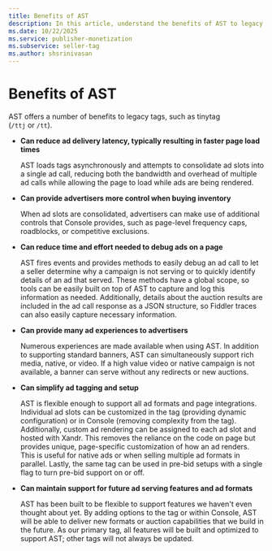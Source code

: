 ```yaml
---
title: Benefits of AST
description: In this article, understand the benefits of AST to legacy tags.
ms.date: 10/22/2025
ms.service: publisher-monetization
ms.subservice: seller-tag
ms.author: shsrinivasan
---
```


# Benefits of AST

AST offers a number of benefits to legacy tags, such as tinytag (`/ttj` or `/tt`).

- **Can reduce ad delivery latency, typically resulting in faster page load times**  
  
  AST loads tags asynchronously and attempts to consolidate ad slots into a single ad call, reducing both the bandwidth and overhead of multiple ad calls while allowing the page to load while ads are being rendered.  

- **Can provide advertisers more control when buying inventory** 
  
  When ad slots are consolidated, advertisers can make use of additional controls that Console provides, such as page-level frequency caps, roadblocks, or competitive exclusions.  

- **Can reduce time and effort needed to debug ads on a page** 
  
  AST fires events and provides methods to easily debug an ad call to let a seller determine why a campaign is not serving or to quickly identify details of an ad that served. These methods have a global scope, so tools can be easily built on top of AST to capture and log this information as needed. Additionally, details about the auction results are included in the ad call response as a JSON structure, so Fiddler traces can also easily capture necessary information.  

- **Can provide many ad experiences to advertisers** 
  
  Numerous experiences are made available when using AST. In addition to supporting standard banners, AST can simultaneously support rich media, native, or video. If a high value video or native campaign is not available, a banner can serve without any redirects or new auctions.  

- **Can simplify ad tagging and setup**  
  
  AST is flexible enough to support all ad formats and page integrations. Individual ad slots can be customized in the tag (providing dynamic configuration) or in Console (removing complexity from the tag). Additionally, custom ad rendering can be assigned to each ad slot and hosted with Xandr. This removes the reliance on the code on page but provides unique, page-specific customization of how an ad renders. This is useful for native ads or when selling multiple ad formats in parallel. Lastly, the same tag can be used in pre-bid setups with a single flag to turn pre-bid support on or off.  

- **Can maintain support for future ad serving features and ad formats**
  
  AST has been built to be flexible to support features we haven't even thought about yet. By adding options to the tag or within Console, AST will be able to deliver new formats or auction capabilities that we build in the future. As our primary tag, all features will be built and optimized to support AST; other tags will not always be updated.
